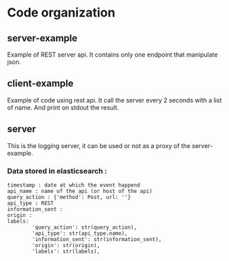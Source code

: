 # Code organization

## server-example
Example of REST server api.
It contains only one endpoint that manipulate json.

## client-example
Example of code using rest api.
It call the server every 2 seconds with a list of name.
And print on stdout the result.

## server
This is the logging server,
it can be used or not as a proxy of the server-example.


### Data stored in elasticsearch :

```
timestamp : date at which the event happend
api_name : name of the api (or host of the api)
query_action : {'method': Post, url: ''}
api_type : REST
information_sent : 
origin : 
labels: 
        'query_action': str(query_action),
        'api_type': str(api_type.name),
        'information_sent': str(information_sent),
        'origin': str(origin),
        'labels': str(labels),
```
